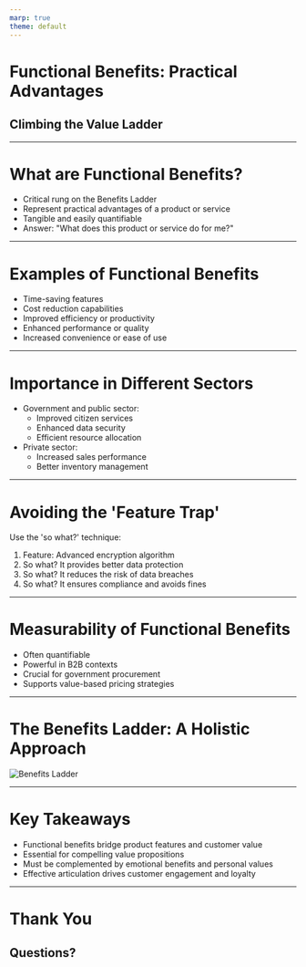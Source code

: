 ```yaml
---
marp: true
theme: default
---
```


# Functional Benefits: Practical Advantages
## Climbing the Value Ladder

---

# What are Functional Benefits?

- Critical rung on the Benefits Ladder
- Represent practical advantages of a product or service
- Tangible and easily quantifiable
- Answer: "What does this product or service do for me?"

---

# Examples of Functional Benefits

- Time-saving features
- Cost reduction capabilities
- Improved efficiency or productivity
- Enhanced performance or quality
- Increased convenience or ease of use

---

# Importance in Different Sectors

- Government and public sector:
  - Improved citizen services
  - Enhanced data security
  - Efficient resource allocation
- Private sector:
  - Increased sales performance
  - Better inventory management

---

# Avoiding the 'Feature Trap'

Use the 'so what?' technique:

1. Feature: Advanced encryption algorithm
2. So what? It provides better data protection
3. So what? It reduces the risk of data breaches
4. So what? It ensures compliance and avoids fines

---

# Measurability of Functional Benefits

- Often quantifiable
- Powerful in B2B contexts
- Crucial for government procurement
- Supports value-based pricing strategies

---

# The Benefits Ladder: A Holistic Approach

![Benefits Ladder](https://images.wardleymaps.ai/map_c28df02a-7e7b-4122-9102-b27e26d069bb.png)

---

# Key Takeaways

- Functional benefits bridge product features and customer value
- Essential for compelling value propositions
- Must be complemented by emotional benefits and personal values
- Effective articulation drives customer engagement and loyalty

---

# Thank You
## Questions?